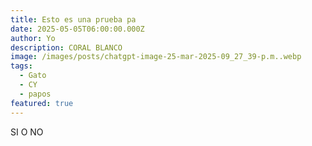 ```yaml
---
title: Esto es una prueba pa
date: 2025-05-05T06:00:00.000Z
author: Yo
description: CORAL BLANCO
image: /images/posts/chatgpt-image-25-mar-2025-09_27_39-p.m..webp
tags:
  - Gato
  - CY
  - papos
featured: true
---
```


SI O NO
